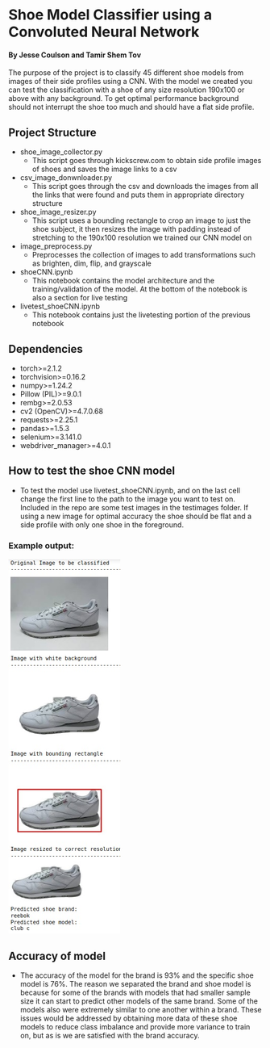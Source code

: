 # Shoe Model Classifier using a Convoluted Neural Network
#### By Jesse Coulson and Tamir Shem Tov
The purpose of the project is to classify 45 different shoe models from images of their side profiles using a CNN. With the model we created you can test the classification with a shoe of any size resolution 190x100 or above with any background. To get optimal performance background should not interrupt the shoe too much and should have a flat side profile.

## Project Structure
- shoe_image_collector.py
  - This script goes through kickscrew.com to obtain side profile images of shoes and saves the image links to a csv
- csv_image_donwnloader.py
  - This script goes through the csv and downloads the images from all the links that were found and puts them in appropriate directory structure
- shoe_image_resizer.py
  - This script uses a bounding rectangle to crop an image to just the shoe subject, it then resizes the image with padding instead of stretching to the 190x100 resolution we trained our CNN model on
- image_preprocess.py
  - Preprocesses the collection of images to add transformations such as brighten, dim, flip, and grayscale
- shoeCNN.ipynb
  - This notebook contains the model architecture and the training/validation of the model. At the bottom of the notebook is also a section for live testing
- livetest_shoeCNN.ipynb
  - This notebook contains just the livetesting portion of the previous notebook

## Dependencies
- torch>=2.1.2
- torchvision>=0.16.2
- numpy>=1.24.2
- Pillow (PIL)>=9.0.1
- rembg>=2.0.53
- cv2 (OpenCV)>=4.7.0.68
- requests>=2.25.1
- pandas>=1.5.3
- selenium>=3.141.0
- webdriver_manager>=4.0.1


## How to test the shoe CNN model
- To test the model use livetest_shoeCNN.ipynb, and on the last cell change the first line to the path to the image you want to test on. Included in the repo are some test images in the testimages folder. If using a new image for optimal accuracy the shoe should be flat and a side profile with only one shoe in the foreground.

### Example output:

![Example output](testimages/example_output.jpg)

## Accuracy of model
- The accuracy of the model for the brand is 93% and the specific shoe model is 76%. The reason we separated the brand and shoe model is because for some of the brands with models that had smaller sample size it can start to predict other models of the same brand. Some of the models also were extremely similar to one another within a brand. These issues would be addressed by obtaining more data of these shoe models to reduce class imbalance and provide more variance to train on, but as is we are satisfied with the brand accuracy.
